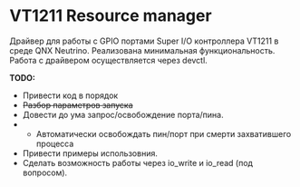 # VT1211 Resource manager

Драйвер для работы с GPIO портами Super I/O контроллера VT1211 в среде QNX Neutrino. Реализована минимальная функциональность. Работа с драйвером осуществляется через devctl.

**TODO:**
- Привести код в порядок
- ~~Разбор параметров запуска~~
- Довести до ума запрос/освобождение порта/пина.
- - Автоматически освобождать пин/порт при смерти захватившего процесса
- Привести примеры использовния.
- Сделать возможность работы через io_write и io_read (под вопросом).
